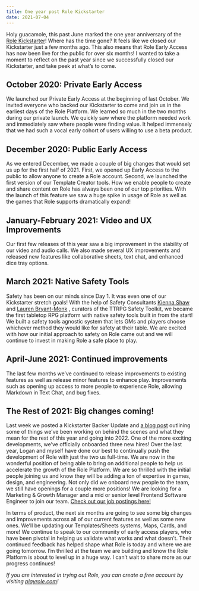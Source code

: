 ```yaml
---
title: One year post Role Kickstarter
date: 2021-07-04
---
```


Holy guacamole, this past June marked the one year anniversary of the [Role Kickstarter](https://www.kickstarter.com/projects/role/role-a-new-kind-of-platform-for-the-rpg-community)! Where has the time gone? It feels like we closed our Kickstarter just a few months ago. This also means that Role Early Access has now been live for the public for over six months! I wanted to take a moment to reflect on the past year since we successfully closed our Kickstarter, and take peek at what’s to come.

## October 2020: Private Early Access

We launched our Private Early Access at the beginning of last October. We invited everyone who backed our Kickstarter to come and join us in the earliest days of the Role Platform. We learned so much in the two months during our private launch. We quickly saw where the platform needed work and immediately saw where people were finding value. It helped immensely that we had such a vocal early cohort of users willing to use a beta product.

## December 2020: Public Early Access

As we entered December, we made a couple of big changes that would set us up for the first half of 2021. First, we opened up Early Access to the public to allow anyone to create a Role account. Second, we launched the first version of our Template Creator tools. How we enable people to create and share content on Role has always been one of our top priorities. With the launch of this feature we saw a huge spike in usage of Role as well as the games that Role supports dramatically expand!

## January-February 2021: Video and UX Improvements

Our first few releases of this year saw a big improvement in the stability of our video and audio calls. We also made several UX improvements and released new features like collaborative sheets, text chat, and enhanced dice tray options.

## March 2021: Native Safety Tools

Safety has been on our minds since Day 1. It was even one of our Kickstarter stretch goals! With the help of Safety Consultants [Kienna Shaw](https://twitter.com/KiennaS) and [Lauren Bryant-Monk](https://twitter.com/jl_nicegirl) , curators of the TTRPG Safety Toolkit, we became the first tabletop RPG platform with native safety tools built in from the start! We built a safety tools agnostic system that lets GMs and players choose whichever method they would like for safety at their table. We are excited with how our initial approach to safety on Role came out and we will continue to invest in making Role a safe place to play.

## April-June 2021: Continued improvements

The last few months we’ve continued to release improvements to existing features as well as release minor features to enhance play. Improvements such as opening up access to more people to experience Role, allowing Markdown in Text Chat, and bug fixes.

## The Rest of 2021: Big changes coming!

Last week we posted a Kickstarter Backer Update and [a blog post](https://blog.playrole.com/2021/06/30/year-1-big-team-announcements-whats-coming-next/) outlining some of things we’ve been working on behind the scenes and what they mean for the rest of this year and going into 2022. One of the more exciting developments, we’ve officially onboarded three new hires! Over the last year, Logan and myself have done our best to continually push the development of Role with just the two us full-time. We are now in the wonderful position of being able to bring on additional people to help us accelerate the growth of the Role Platform. We are so thrilled with the initial people joining us and know they will be adding a ton of expertise in games, design, and engineering. Not only did we onboard new people to the team, we still have openings for a couple more positions! We are looking for a Marketing & Growth Manager and a mid or senior level Frontend Software Engineer to join our team. [Check out our job postings here!](https://www.playrole.com/jobs)

In terms of product, the next six months are going to see some big changes and improvements across all of our current features as well as some new ones. We’ll be updating our Templates/Sheets systems, Maps, Cards, and more! We continue to speak to our community of early access players, who have been pivotal in helping us validate what works and what doesn’t. Their continued feedback has helped shape what Role is today and where we are going tomorrow. I’m thrilled at the team we are building and know the Role Platform is about to level up in a huge way. I can’t wait to share more as our progress continues!

_If you are interested in trying out Role, you can create a free account by visiting [playrole.com](https://www.playrole.com)!_
